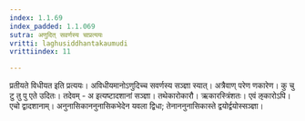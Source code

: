 ```yaml
---
index: 1.1.69
index_padded: 1.1.069
sutra: अणुदित् सवर्णस्य चाप्रत्ययः
vritti: laghusiddhantakaumudi
vrittiindex: 11

---
```

प्रतीयते विधीयत इति प्रत्ययः। अविधीयमानोऽणुदिच्च सवर्णस्य सञ्ज्ञा स्यात्। अत्रैवाण् परेण णकारेण। कु चु टु तु पु एते उदितः। तदेवम् - अ इत्यष्टादशानां सञ्ज्ञा। तथेकारोकारौ। ऋकारस्त्रिंशतः। एवं ऌकारोऽपि। एचो द्वादशानाम्। अनुनासिकाननुनासिकभेदेन यवला द्विधा; तेनाननुनासिकास्ते द्वयोर्द्वयोस्सञ्ज्ञा।